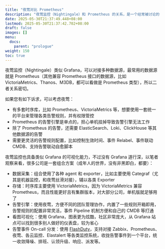 ```yaml
---
title: "夜莺对比 Prometheus"
description: "夜莺监控（Nightingale）和 Prometheus 的关系，是一个经常被讨论的话题，实际这二者是一个协同互补的关系，本文会详细介绍二者的区别和联系。"
date: 2025-05-30T21:37:49.448+08:00
lastmod: 2025-05-30T21:37:42.702+08:00
draft: false
images: []
menu:
  docs:
    parent: "prologue"
weight: 150
toc: true
---
```


夜莺监控（Nightingale）类似 Grafana，可以对接多种数据源，最常用的数据源就是 Prometheus（其他兼容 Prometheus 接口的数据源，比如 VictoriaMetrics、Thanos、M3DB，都可以看做是 Prometheus 类型），所以二者关系密切。

如果您有如下诉求，可以考虑夜莺：

- 有多套时序库，比如 Prometheus、VictoriaMetrics 等，想要使用一套统一的平台来管理各类告警规则，并有权限管控
- Prometheus 的告警引擎是单点的，担心单机挂掉导致告警引擎无法工作
- 除了 Prometheus 的告警，还需要 ElasticSearch、Loki、ClickHouse 等其他数据源的告警
- 需要更灵活的告警规则配置，比如控制生效时间、事件 Relabel、事件联动 CMDB、支持告警联动自愈脚本

夜莺监控也具备类似 Grafana 的可视化能力，不过没有 Grafana 道行深，以笔者观察来看，很多公司是一套组合方案（成年人的世界，没有非黑即白，都要）：

- 数据采集：组合使用了各种 agent 和 exporter，比如主要使用 Categraf（尤其是机器监控，和夜莺丝滑对接），辅以各类 Exporter
- 存储：时序库主要使用 VictoriaMetrics，因为 VictoriaMetrics 兼容 Prometheus，而且性能更好且有集群版本，对大部分公司，单机版就足够用了
- 告警引擎：使用夜莺，方便不同的团队管理协作，内置了一些规则开箱即用，告警规则的配置非常灵活，事件 Pipeline 机制方便和自己的 CMDB 等打通
- 看图可视化：使用 Grafana，图表更为炫酷，社区非常庞大，从 Grafana 站点可以找到很多别人做好的仪表盘，较为省心
- 告警事件 On-call 分发：使用 [FlashDuty](https://flashcat.cloud/product/flashduty/)，支持对接 Zabbix、Prometheus、夜莺、各云监控、Elastalert 等各类监控系统，收拢告警事件到一个平台，统一收敛降噪、排班、认领升级、响应、派发等。

